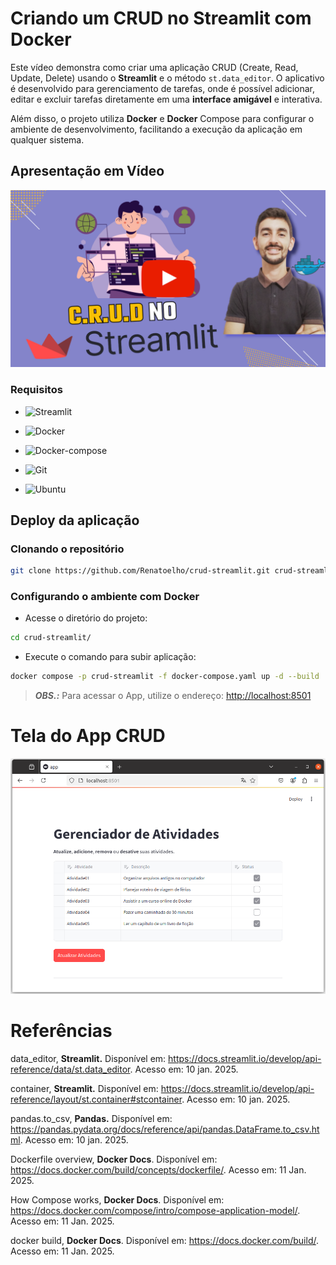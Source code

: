 # Criando um CRUD no Streamlit com Docker

Este vídeo demonstra como criar uma aplicação CRUD (Create, Read, Update, Delete) usando o **Streamlit** e o método `st.data_editor`. O aplicativo é desenvolvido para gerenciamento de tarefas, onde é possível adicionar, editar e excluir tarefas diretamente em uma **interface amigável** e interativa.

Além disso, o projeto utiliza **Docker** e **Docker** Compose para configurar o ambiente de desenvolvimento, facilitando a execução da aplicação em qualquer sistema.

<!--
https://www.youtube.com/@renato-coelho
Atividade01;Organizar arquivos antigos no computador;True
Atividade02;Planejar roteiro de viagem de férias;False
Atividade03;Assistir a um curso online de Docker;True
Atividade04;Fazer uma caminhada de 30 minutos;False
Atividade05;Ler um capítulo de um livro de ficção;True
-->

## Apresentação em Vídeo

<p align="center">
  <a href="https://www.youtube.com/@renato-coelho" target="_blank"><img src="imagens/thumbnail/thumbnail-crud-streamlit-github.png" alt="Vídeo de apresentação"></a>
</p>

### Requisitos

+ ![Streamlit](https://img.shields.io/badge/Streamlit-1.41.1-E3E3E3)

+ ![Docker](https://img.shields.io/badge/Docker-27.4.1-E3E3E3)

+ ![Docker-compose](https://img.shields.io/badge/Docker--compose-1.25.0-E3E3E3)

+ ![Git](https://img.shields.io/badge/Git-2.25.1%2B-E3E3E3)

+ ![Ubuntu](https://img.shields.io/badge/Ubuntu-20.04-E3E3E3)


## Deploy da aplicação

### Clonando o repositório

```bash
git clone https://github.com/Renatoelho/crud-streamlit.git crud-streamlit
```

### Configurando o ambiente com Docker

+ Acesse o diretório do projeto:
```bash
cd crud-streamlit/
```

+ Execute o comando para subir aplicação:
```bash
docker compose -p crud-streamlit -f docker-compose.yaml up -d --build
```

> ***OBS.:*** Para acessar o App, utilize o endereço: [http://localhost:8501](http://localhost:8501)

# Tela do App CRUD

<p align="center">
  <img src="imagens/app/tela-app.png" alt="Tela do App CRUD"></a>
</p>

# Referências

data_editor, **Streamlit.** Disponível em: <https://docs.streamlit.io/develop/api-reference/data/st.data_editor>. Acesso em: 10 jan. 2025.

container, **Streamlit.** Disponível em: <https://docs.streamlit.io/develop/api-reference/layout/st.container#stcontainer>. Acesso em: 10 jan. 2025.

pandas.to_csv, **Pandas.** Disponível em: <https://pandas.pydata.org/docs/reference/api/pandas.DataFrame.to_csv.html>. Acesso em: 10 jan. 2025.

Dockerfile overview, **Docker Docs**.  Disponível em: <https://docs.docker.com/build/concepts/dockerfile/>. Acesso em: 11 Jan. 2025.

How Compose works, **Docker Docs**. Disponível em: <https://docs.docker.com/compose/intro/compose-application-model/>. Acesso em: 11 Jan. 2025.

docker build, **Docker Docs**. Disponível em: <https://docs.docker.com/build/>. Acesso em: 11 Jan. 2025.
